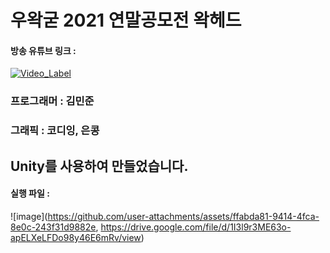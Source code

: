 # 우왁굳 2021 연말공모전 왁헤드

#### 방송 유튜브 링크 :

[![Video_Label](http://img.youtube.com/vi/j385kRmiv5c/0.jpg)](https://youtu.be/j385kRmiv5c)


### 프로그래머 : 김민준

### 그래픽 : 코디잉, 은콩

## Unity를 사용하여 만들었습니다.

#### 실행 파일 : 
![image](https://github.com/user-attachments/assets/ffabda81-9414-4fca-8e0c-243f31d9882e, https://drive.google.com/file/d/1I3l9r3ME63o-apELXeLFDo98y46E6mRv/view)
